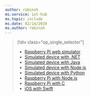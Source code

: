 ```yaml
---
author: robinsh
ms.service: iot-hub
ms.topic: include
ms.date: 02/14/2019
ms.author: robinsh
---
```

> [!div class="op_single_selector"]
> * [Raspberry Pi web simulator](../articles/iot-hub/iot-hub-raspberry-pi-web-simulator-get-started.md)   
> * [Simulated device with .NET](../articles/iot-develop/quickstart-send-telemetry-iot-hub.md?pivots=programming-language-csharp)
> * [Simulated device with Java](../articles/iot-develop/quickstart-send-telemetry-iot-hub.md?pivots=programming-language-java)
> * [Simulated device with Node.js](../articles/iot-develop/quickstart-send-telemetry-iot-hub.md?pivots=programming-language-nodejs)
> * [Simulated device with Python](../articles/iot-develop/quickstart-send-telemetry-iot-hub.md?pivots=programming-language-python)
> * [Raspberry Pi with Node.js](../articles/iot-hub/iot-hub-raspberry-pi-kit-node-get-started.md)
> * [Raspberry Pi with C](../articles/iot-hub/iot-hub-raspberry-pi-kit-c-get-started.md)
> * [iOS with Swift](../articles/iot-develop/quickstart-send-telemetry-iot-hub.md)